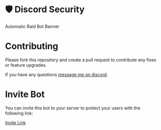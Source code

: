 # 🛡️ Discord Security
Automatic Raid Bot Banner

# Contributing
Please fork this repository and create a pull request to contribute any fixes or feature upgrades.

If you have any questions [message me on discord](https://anga.blue/discord).

# Invite Bot
You can invite this bot to your server to protect your users with the following link:

[Invite Link](https://discord.com/oauth2/authorize?client_id=734354609631526963&scope=bot&permissions=4)